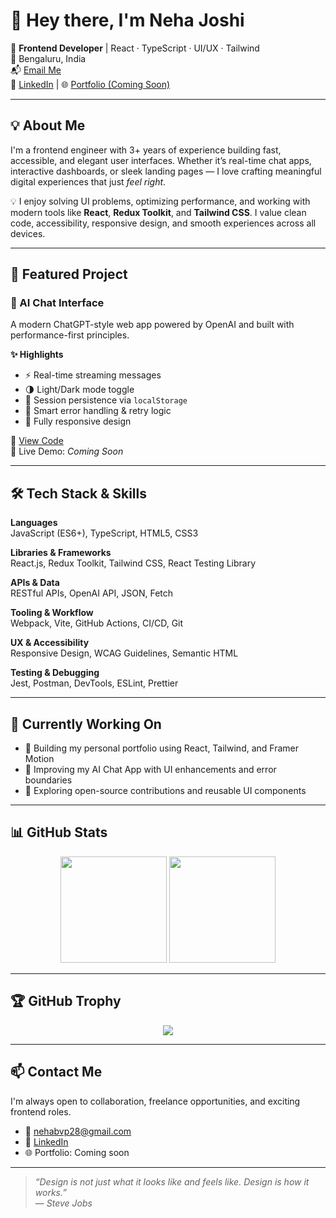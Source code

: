 # 👋 Hey there, I'm Neha Joshi

🎯 **Frontend Developer** | React · TypeScript · UI/UX · Tailwind  
📍 Bengaluru, India  
📬 [Email Me](mailto:nehabvp28@gmail.com)  
🔗 [LinkedIn](https://www.linkedin.com/in/neha-joshi-722b29257/) | 🌐 [Portfolio (Coming Soon)]()

---

## 💡 About Me

I'm a frontend engineer with 3+ years of experience building fast, accessible, and elegant user interfaces. Whether it’s real-time chat apps, interactive dashboards, or sleek landing pages — I love crafting meaningful digital experiences that just *feel right*.

💡 I enjoy solving UI problems, optimizing performance, and working with modern tools like **React**, **Redux Toolkit**, and **Tailwind CSS**. I value clean code, accessibility, responsive design, and smooth experiences across all devices.

---

## 🚀 Featured Project

### 🧠 AI Chat Interface  
A modern ChatGPT-style web app powered by OpenAI and built with performance-first principles.  

**✨ Highlights**  
- ⚡ Real-time streaming messages  
- 🌗 Light/Dark mode toggle  
- 💾 Session persistence via `localStorage`  
- 🔁 Smart error handling & retry logic  
- 📱 Fully responsive design  

🔗 [View Code](https://github.com/nehabvp288/ai-chat-app)  
🚀 Live Demo: _Coming Soon_

---

## 🛠️ Tech Stack & Skills

**Languages**  
JavaScript (ES6+), TypeScript, HTML5, CSS3

**Libraries & Frameworks**  
React.js, Redux Toolkit, Tailwind CSS, React Testing Library

**APIs & Data**  
RESTful APIs, OpenAI API, JSON, Fetch

**Tooling & Workflow**  
Webpack, Vite, GitHub Actions, CI/CD, Git

**UX & Accessibility**  
Responsive Design, WCAG Guidelines, Semantic HTML

**Testing & Debugging**  
Jest, Postman, DevTools, ESLint, Prettier

---

## 🔧 Currently Working On

- 🎨 Building my personal portfolio using React, Tailwind, and Framer Motion  
- 💬 Improving my AI Chat App with UI enhancements and error boundaries  
- 🤝 Exploring open-source contributions and reusable UI components  

---

## 📊 GitHub Stats

<div align="center">
  <img height="170" src="https://github-readme-stats.vercel.app/api?username=nehabvp288&show_icons=true&theme=tokyonight&hide=stars&hide_border=true" />
  <img height="170" src="https://github-readme-stats.vercel.app/api/top-langs/?username=nehabvp288&layout=compact&theme=tokyonight&hide_border=true" />
</div>

---

## 🏆 GitHub Trophy

<div align="center">
  <img src="https://github-profile-trophy.vercel.app/?username=nehabvp288&theme=gruvbox&margin-w=10&no-bg=true" />
</div>

---

## 📫 Contact Me

I'm always open to collaboration, freelance opportunities, and exciting frontend roles.  
- 📧 [nehabvp28@gmail.com](mailto:nehabvp28@gmail.com)  
- 💼 [LinkedIn](https://www.linkedin.com/in/neha-joshi-722b29257/)  
- 🌐 Portfolio: Coming soon

---

> _“Design is not just what it looks like and feels like. Design is how it works.”_  
> — *Steve Jobs*
